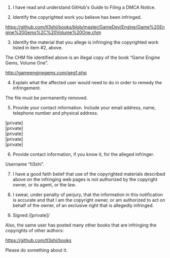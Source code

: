1. I have read and understand GitHub's Guide to Filing a DMCA Notice.

2. Identify the copyrighted work you believe has been infringed.

https://github.com/tl3shi/books/blob/master/GameDev/Engine/Game%20Engine%20Gems%2C%20Volume%20One.chm

3. Identify the material that you allege is infringing the copyrighted work listed in item #2, above.

The CHM file identified above is an illegal copy of the book “Game Engine Gems, Volume One”.

http://gameenginegems.com/geg1.php

4. Explain what the affected user would need to do in order to remedy the infringement.

The file must be permanently removed.

5. Provide your contact information. Include your email address, name, telephone number and physical address.

[private]  
[private]  
[private]  
[private]  
[private]  

6. Provide contact information, if you know it, for the alleged infringer.

Username “tl3shi”.

7. I have a good faith belief that use of the copyrighted materials described above on the infringing web pages is not authorized by the copyright owner, or its agent, or the law.

8. I swear, under penalty of perjury, that the information in this notification is accurate and that I am the copyright owner, or am authorized to act on behalf of the owner, of an exclusive right that is allegedly infringed.

9. Signed /[private]/

Also, the same user has posted many other books that are infringing the copyrights of other authors:

https://github.com/tl3shi/books

Please do something about it.
